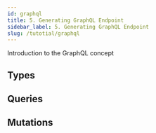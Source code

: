 ```yaml
---
id: graphql
title: 5. Generating GraphQL Endpoint
sidebar_label: 5. Generating GraphQL Endpoint
slug: /tutotial/graphql
---
```


Introduction to the GraphQL concept

## Types

## Queries

## Mutations